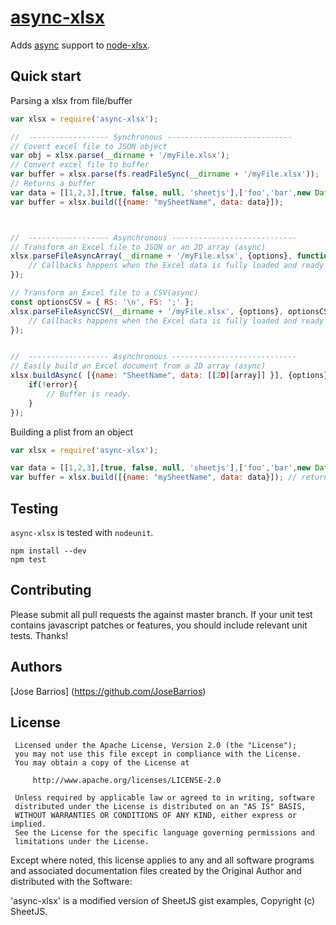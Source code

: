 [async-xlsx](https://github.com/JoseBarrios/async-xlsx) 
=================

Adds [async](https://www.npmjs.org/package/each-async) support to [node-xlsx](http://mgcrea.github.com/node-xlsx).

Quick start
-----------

Parsing a xlsx from file/buffer
```javascript
var xlsx = require('async-xlsx');

//  ------------------ Synchronous ----------------------------
// Covert excel file to JSON object
var obj = xlsx.parse(__dirname + '/myFile.xlsx'); 
// Convert excel file to buffer
var buffer = xlsx.parse(fs.readFileSync(__dirname + '/myFile.xlsx')); 
// Returns a buffer
var data = [[1,2,3],[true, false, null, 'sheetjs'],['foo','bar',new Date('2014-02-19T14:30Z'), '0.3']];
var buffer = xlsx.build([{name: "mySheetName", data: data}]); 



//  ------------------ Asynchronous ----------------------------
// Transform an Excel file to JSON or an 2D array (async)
xlsx.parseFileAsyncArray(__dirname + '/myFile.xlsx', {options}, function(parsedObject){
	// Callbacks happens when the Excel data is fully loaded and ready for use	
});

// Transform an Excel file to a CSV(async)
const optionsCSV = { RS: '\n', FS: ';' };
xlsx.parseFileAsyncCSV(__dirname + '/myFile.xlsx', {options}, optionsCSV, function(csvData){
	// Callbacks happens when the Excel data is fully loaded and ready for use	
});


//  ------------------ Asynchronous ----------------------------
// Easily build an Excel document from a 2D array (async)
xlsx.buildAsync( [{name: "SheetName", data: [[2D][array]] }], {options}, function(error, xlsBuffer) {
	if(!error){
		// Buffer is ready.
	}
});

```

Building a plist from an object
```javascript
var xlsx = require('async-xlsx');

var data = [[1,2,3],[true, false, null, 'sheetjs'],['foo','bar',new Date('2014-02-19T14:30Z'), '0.3']];
var buffer = xlsx.build([{name: "mySheetName", data: data}]); // returns a buffer

```

Testing
-------

`async-xlsx` is tested with `nodeunit`.

>
	npm install --dev
	npm test

Contributing
------------

Please submit all pull requests the against master branch. If your unit test contains javascript patches or features, you should include relevant unit tests. Thanks!

Authors
-------
[Jose Barrios] (https://github.com/JoseBarrios)


License
---------------------

     Licensed under the Apache License, Version 2.0 (the "License");
     you may not use this file except in compliance with the License.
     You may obtain a copy of the License at

         http://www.apache.org/licenses/LICENSE-2.0

     Unless required by applicable law or agreed to in writing, software
     distributed under the License is distributed on an "AS IS" BASIS,
     WITHOUT WARRANTIES OR CONDITIONS OF ANY KIND, either express or implied.
     See the License for the specific language governing permissions and
     limitations under the License.

  Except where noted, this license applies to any and all software programs and associated documentation files created by the Original Author and distributed with the Software:

  'async-xlsx' is a modified version of SheetJS gist examples, Copyright (c) SheetJS.
